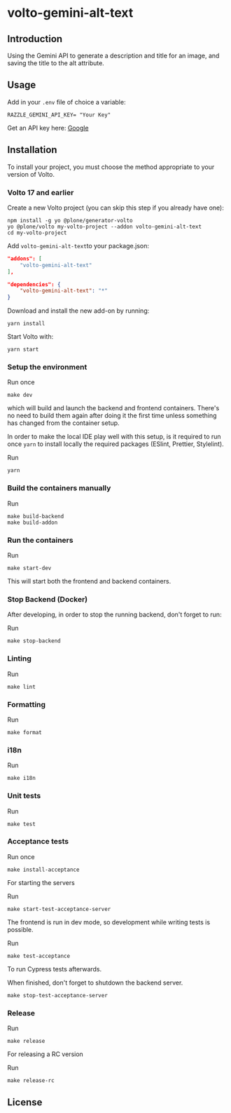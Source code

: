 # volto-gemini-alt-text

## Introduction

Using the Gemini API to generate a description and title for an image, and saving the title to the alt attribute.

## Usage

Add in your `.env` file of choice a variable:

```
RAZZLE_GEMINI_API_KEY= "Your Key"
```
Get an API key here: [Google](https://ai.google.dev/tutorials/setup)

## Installation

To install your project, you must choose the method appropriate to your version of Volto.

### Volto 17 and earlier

Create a new Volto project (you can skip this step if you already have one):

```
npm install -g yo @plone/generator-volto
yo @plone/volto my-volto-project --addon volto-gemini-alt-text
cd my-volto-project
```

Add `volto-gemini-alt-text`to your package.json:

```JSON
"addons": [
    "volto-gemini-alt-text"
],

"dependencies": {
    "volto-gemini-alt-text": "*"
}
```

Download and install the new add-on by running:


```
yarn install
```

Start Volto with:

```
yarn start
```

### Setup the environment

Run once

```shell
make dev
```

which will build and launch the backend and frontend containers.
There's no need to build them again after doing it the first time unless something has changed from the container setup.

In order to make the local IDE play well with this setup, is it required to run once `yarn` to install locally the required packages (ESlint, Prettier, Stylelint).

Run

```shell
yarn
```

### Build the containers manually

Run

```shell
make build-backend
make build-addon
```

### Run the containers

Run

```shell
make start-dev
```

This will start both the frontend and backend containers.

### Stop Backend (Docker)

After developing, in order to stop the running backend, don't forget to run:

Run

```shell
make stop-backend
```

### Linting

Run

```shell
make lint
```

### Formatting

Run

```shell
make format
```

### i18n

Run

```shell
make i18n
```

### Unit tests

Run

```shell
make test
```

### Acceptance tests

Run once

```shell
make install-acceptance
```

For starting the servers

Run

```shell
make start-test-acceptance-server
```

The frontend is run in dev mode, so development while writing tests is possible.

Run

```shell
make test-acceptance
```

To run Cypress tests afterwards.

When finished, don't forget to shutdown the backend server.

```shell
make stop-test-acceptance-server
```

### Release

Run

```shell
make release
```

For releasing a RC version

Run

```shell
make release-rc
```
## License

